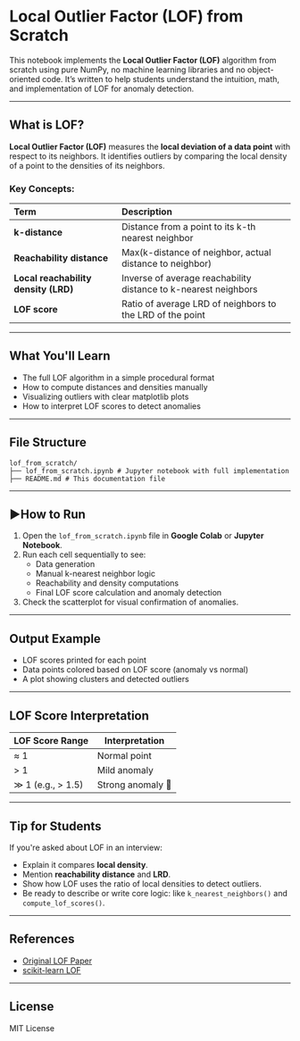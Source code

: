 # Local Outlier Factor (LOF) from Scratch

This notebook implements the **Local Outlier Factor (LOF)** algorithm from scratch using pure NumPy, no machine learning libraries and no object-oriented code. It’s written to help students understand the intuition, math, and implementation of LOF for anomaly detection.

---

## What is LOF?

**Local Outlier Factor (LOF)** measures the **local deviation of a data point** with respect to its neighbors. It identifies outliers by comparing the local density of a point to the densities of its neighbors.

### Key Concepts:
| Term                        | Description |
|:-----------------------------|:-------------|
| **k-distance**              | Distance from a point to its k-th nearest neighbor |
| **Reachability distance**   | Max(k-distance of neighbor, actual distance to neighbor) |
| **Local reachability density (LRD)** | Inverse of average reachability distance to k-nearest neighbors |
| **LOF score**               | Ratio of average LRD of neighbors to the LRD of the point |

---

##  What You'll Learn

- The full LOF algorithm in a simple procedural format
- How to compute distances and densities manually
- Visualizing outliers with clear matplotlib plots
- How to interpret LOF scores to detect anomalies

---

## File Structure

```
lof_from_scratch/
├── lof_from_scratch.ipynb # Jupyter notebook with full implementation
├── README.md # This documentation file
```


---

## ▶How to Run

1. Open the `lof_from_scratch.ipynb` file in **Google Colab** or **Jupyter Notebook**.
2. Run each cell sequentially to see:
   - Data generation
   - Manual k-nearest neighbor logic
   - Reachability and density computations
   - Final LOF score calculation and anomaly detection
3. Check the scatterplot for visual confirmation of anomalies.

---

## Output Example

- LOF scores printed for each point
- Data points colored based on LOF score (anomaly vs normal)
- A plot showing clusters and detected outliers

---

## LOF Score Interpretation

| LOF Score Range | Interpretation          |
|------------------|--------------------------|
| ≈ 1              | Normal point              |
| > 1              | Mild anomaly              |
| ≫ 1 (e.g., > 1.5) | Strong anomaly 🚨         |

---

## Tip for Students

If you're asked about LOF in an interview:
- Explain it compares **local density**.
- Mention **reachability distance** and **LRD**.
- Show how LOF uses the ratio of local densities to detect outliers.
- Be ready to describe or write core logic: like `k_nearest_neighbors()` and `compute_lof_scores()`.

---

## References

- [Original LOF Paper](https://www.dbs.ifi.lmu.de/Publikationen/Papers/LOF.pdf)
- [scikit-learn LOF](https://scikit-learn.org/stable/modules/generated/sklearn.neighbors.LocalOutlierFactor.html)

---

## License

MIT License


